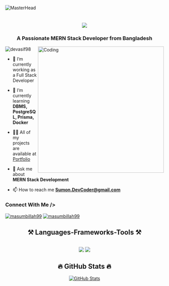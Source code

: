 ![MasterHead](https://jayamwebsolutions.com/img/website.gif)
<h1 align="center">
    <img src="https://readme-typing-svg.herokuapp.com/?font=Righteous&size=35&center=true&vCenter=true&width=500&height=70&duration=4000&lines=Hi+There!+👋;+I'm+Mustafizur+Rahman+Sumon!;" />
</h1>
<h3 align="center">A Passionate MERN Stack Developer from Bangladesh</h3>
<img align="right" alt="Coding" width="400" src="https://i.ibb.co.com/4Sjss1H/Sumon-pro.png">

<p align="left"> <img src="https://komarev.com/ghpvc/?username=devasif98&label=Profile%20views&color=0e75b6&style=flat" alt="devasif98" /> </p>

- 🔭 I’m currently working as a Full Stack Developer

- 🌱 I’m currently learning **DBMS, PostgreSQL, Prisma, Docker**

- 👨‍💻 All of my projects are available at [Portfolio](https://sumon-dev-portfolio-fronted.vercel.app/)

- 💬 Ask me about **MERN Stack Development**

- 📫 How to reach me **Sumon.DevCoder@gmail.com**

<h3 align="left">Connect With Me /></h3> 
<p align="left">
<a href="https://www.linkedin.com/in/mustafizur-rahman-sumon-790199290/" target="blank"><img align="center" src="https://img.shields.io/badge/LinkedIn-0077B5?style=for-the-badge&logo=linkedin&logoColor=white" alt="masumbillah99"  /></a>
<a href="https://www.facebook.com/sumon.devcoder" target="blank"><img align="center" src="https://img.shields.io/badge/Facebook-1877F2?style=for-the-badge&logo=facebook&logoColor=white" alt="masumbillah99" /></a>

<h2 align="center">⚒️ Languages-Frameworks-Tools ⚒️</h2>
<br/>
<div align="center">
    <img src="https://skillicons.dev/icons?i=nextjs,tailwind,react,bootstrap,mui,html,css,vscode,github,figma,git" />
    <img src="https://skillicons.dev/icons?i=nodejs,javascript,typescript,express,firebase,mongodb,react" /><br>
</div>

<h2 align="center">🔥 GitHub Stats 🔥</h2>
<p align="center">
  <a href="https://github.com/sumon-devcoder">
    <img src="https://github-readme-stats.vercel.app/api?username=sumon-devcoder&show_icons=true&theme=highcontrast&hide_border=true" alt="GitHub Stats" />
  </a>
</p>
